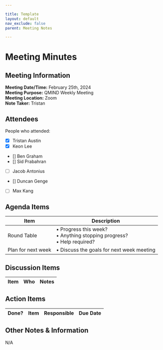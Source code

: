 ```yaml
---

title: Template
layout: default
nav_exclude: false
parent: Meeting Notes

---
```



# Meeting Minutes
## Meeting Information

**Meeting Date/Time:** February 25th, 2024 <br>
**Meeting Purpose:** QMIND Weekly Meeting <br>
**Meeting Location:** Zoom <br>
**Note Taker:** Tristan <br>

## Attendees
People who attended: 
- [X] Tristan Austin
- [X] Keon Lee
- [] Ben Graham
- [] Sid Prabahran
- [ ] Jacob Antonius
- [] Duncan Genge
- [ ] Max Kang

## Agenda Items

Item | Description
---- | ----
Round Table | • Progress this week?<br>• Anything stopping progress?<br>• Help required?
Plan for next week | • Discuss the goals for next week meeting

## Discussion Items

Item | Who | Notes |
---- | ---- | ---- |

## Action Items

| Done? | Item | Responsible | Due Date |
| ---- | ---- | ---- | ---- |

## Other Notes & Information
N/A
